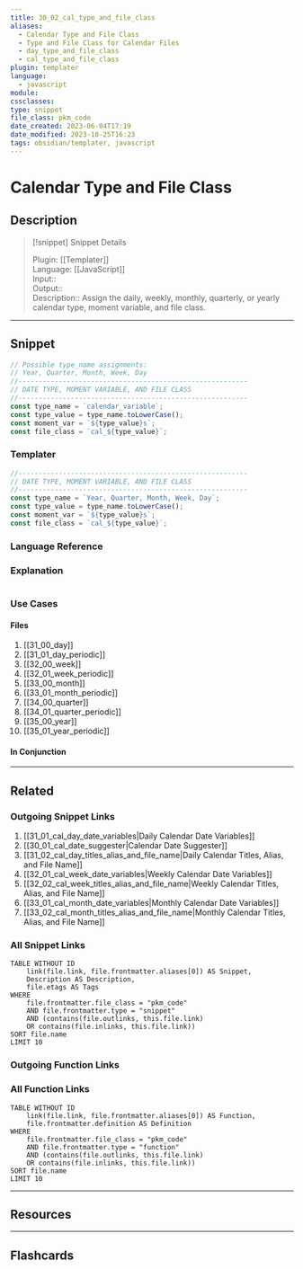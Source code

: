 ```yaml
---
title: 30_02_cal_type_and_file_class
aliases:
  - Calendar Type and File Class
  - Type and File Class for Calendar Files
  - day_type_and_file_class
  - cal_type_and_file_class
plugin: templater
language:
  - javascript
module: 
cssclasses:
type: snippet
file_class: pkm_code
date_created: 2023-06-04T17:19
date_modified: 2023-10-25T16:23
tags: obsidian/templater, javascript
---
```

# Calendar Type and File Class

## Description

> [!snippet] Snippet Details
>  
> Plugin: [[Templater]]  
> Language: [[JavaScript]]  
> Input::  
> Output::  
> Description:: Assign the daily, weekly, monthly, quarterly, or yearly calendar type, moment variable, and file class.

---

## Snippet

<!-- Add the full code including explanatory comments  -->

```javascript
// Possible type_name assignments:
// Year, Quarter, Month, Week, Day
//---------------------------------------------------------  
// DATE TYPE, MOMENT VARIABLE, AND FILE CLASS
//---------------------------------------------------------  
const type_name = `calendar_variable`;
const type_value = type_name.toLowerCase();
const moment_var = `${type_value}s`;
const file_class = `cal_${type_value}`;
```

### Templater

<!-- Add the full code excluding explanatory comments  -->

```javascript
//---------------------------------------------------------  
// DATE TYPE, MOMENT VARIABLE, AND FILE CLASS
//---------------------------------------------------------  
const type_name = `Year, Quarter, Month, Week, Day`;
const type_value = type_name.toLowerCase();
const moment_var = `${type_value}s`;
const file_class = `cal_${type_value}`;
```

### Language Reference

<!-- Recreate the code with links to files  -->

### Explanation

```javascript

```

### Use Cases

#### Files

<!-- Files containing the snippet  -->

1. [[31_00_day]]
2. [[31_01_day_periodic]]
3. [[32_00_week]]
4. [[32_01_week_periodic]]
5. [[33_00_month]]
6. [[33_01_month_periodic]]
7. [[34_00_quarter]]
8. [[34_01_quarter_periodic]]
9. [[35_00_year]]
10. [[35_01_year_periodic]]

#### In Conjunction

<!-- Snippets used together with this snippet  -->

---

## Related

### Outgoing Snippet Links

<!-- Link related snippet here -->

1. [[31_01_cal_day_date_variables|Daily Calendar Date Variables]]
2. [[30_01_cal_date_suggester|Calendar Date Suggester]]
3. [[31_02_cal_day_titles_alias_and_file_name|Daily Calendar Titles, Alias, and File Name]]
4. [[32_01_cal_week_date_variables|Weekly Calendar Date Variables]]
5. [[32_02_cal_week_titles_alias_and_file_name|Weekly Calendar Titles, Alias, and File Name]]
6. [[33_01_cal_month_date_variables|Monthly Calendar Date Variables]]
7. [[33_02_cal_month_titles_alias_and_file_name|Monthly Calendar Titles, Alias, and File Name]]

### All Snippet Links

<!-- Query limit 10  -->

```dataview
TABLE WITHOUT ID
	link(file.link, file.frontmatter.aliases[0]) AS Snippet,
	Description AS Description,
	file.etags AS Tags
WHERE 
	file.frontmatter.file_class = "pkm_code"
	AND file.frontmatter.type = "snippet"
	AND (contains(file.outlinks, this.file.link)
	OR contains(file.inlinks, this.file.link))
SORT file.name
LIMIT 10
```

### Outgoing Function Links

<!-- Link related functions here -->

### All Function Links

<!-- Query limit 10  -->

```dataview
TABLE WITHOUT ID
	link(file.link, file.frontmatter.aliases[0]) AS Function,
	file.frontmatter.definition AS Definition
WHERE 
	file.frontmatter.file_class = "pkm_code"
	AND file.frontmatter.type = "function"
	AND (contains(file.outlinks, this.file.link)
	OR contains(file.inlinks, this.file.link))
SORT file.name
LIMIT 10
```

---

## Resources

---

## Flashcards

